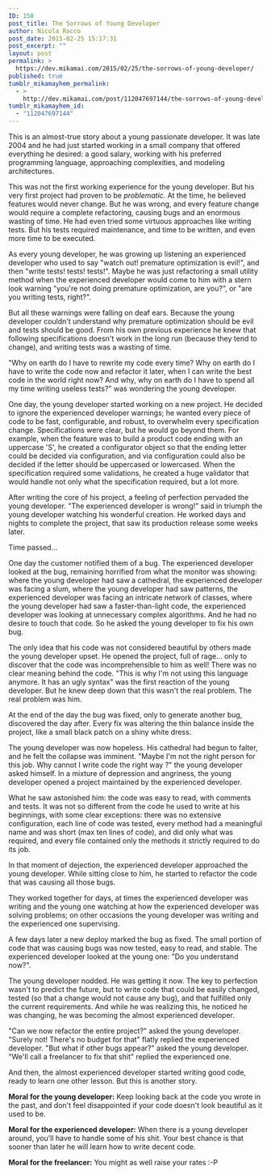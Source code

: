 ```yaml
---
ID: 150
post_title: The Sorrows of Young Developer
author: Nicola Racco
post_date: 2015-02-25 15:17:31
post_excerpt: ""
layout: post
permalink: >
  https://dev.mikamai.com/2015/02/25/the-sorrows-of-young-developer/
published: true
tumblr_mikamayhem_permalink:
  - >
    http://dev.mikamai.com/post/112047697144/the-sorrows-of-young-developer
tumblr_mikamayhem_id:
  - "112047697144"
---
```

This is an almost-true story about a young passionate developer. It was late 2004 and he had just started working in a small company that offered everything he desired: a good salary, working with his preferred programming language, approaching complexities, and modeling architectures.
<!--more-->

This was not the first working experience for the young developer. But his very first project had proven to be _problematic_. At the time, he believed features would never change. But he was wrong, and every feature change would require a complete refactoring, causing bugs and an enormous wasting of time. He had even tried some virtuous approaches like writing tests. But his tests required maintenance, and time to be written, and even more time to be executed.

As every young developer, he was growing up listening an experienced developer who used to say "watch out! premature optimization is evil!", and then "write tests! tests! tests!". Maybe he was just refactoring a small utility method when the experienced developer would come to him with a stern look warning "you're not doing premature optimization, are you?", or "are you writing tests, right?".

But all these warnings were falling on deaf ears. Because the young developer couldn't understand why premature optimization should be evil and tests should be good. From his own previous experience he knew that following specifications doesn't work in the long run (because they tend to change), and writing tests was a wasting of time.

"Why on earth do I have to rewrite my code every time? Why on earth do I have to write the code now and refactor it later, when I can write the best code in the world right now? And why, why on earth do I have to spend all my time writing useless tests?" was wondering the young developer.

One day, the young developer started working on a new project. He decided to ignore the experienced developer warnings; he wanted every piece of code to be fast, configurable, and robust, to overwhelm every specification change. Specifications were clear, but he would go beyond them. For example, when the feature was to build a product code ending with an uppercase 'S', he created a configurator object so that the ending letter could be decided via configuration, and via configuration could also be decided if the letter should be uppercased or lowercased. When the specification required some validations, he created a huge validator that would handle not only what the specification required, but a lot more.

After writing the core of his project, a feeling of perfection pervaded the young developer. "The experienced developer is wrong!" said in triumph the young developer watching his wonderful creation. He worked days and nights to complete the project, that saw its production release some weeks later.

Time passed...

One day the customer notified them of a bug. The experienced developer looked at the bug, remaining horrified from what the monitor was showing: where the young developer had saw a cathedral, the experienced developer was facing a slum, where the young developer had saw patterns, the experienced developer was facing an intricate network of classes, where the young developer had saw a faster-than-light code, the experienced developer was looking at unnecessary complex algorithms. And he had no desire to touch that code. So he asked the young developer to fix his own bug.

The only idea that his code was not considered beautiful by others made the young developer upset. He opened the project, full of rage… only to discover that the code was incomprehensible to him as well! There was no clear meaning behind the code. "This is why I'm not using this language anymore. It has an ugly syntax" was the first reaction of the young developer. But he knew deep down that this wasn't the real problem. The real problem was him.

At the end of the day the bug was fixed, only to generate another bug, discovered the day after. Every fix was altering the thin balance inside the project, like a small black patch on a shiny white dress.

The young developer was now hopeless. His cathedral had begun to falter, and he felt the collapse was imminent. "Maybe I'm not the right person for this job. Why cannot I write code the right way ?" the young developer asked himself. In a mixture of depression and angriness, the young developer opened a project maintained by the experienced developer.

What he saw astonished him: the code was easy to read, with comments and tests. It was not so different from the code he used to write at his beginnings, with some clear exceptions: there was no extensive configuration, each line of code was tested, every method had a meaningful name and was short (max ten lines of code), and did only what was required, and every file contained only the methods it strictly required to do its job.

In that moment of dejection, the experienced developer approached the young developer. While sitting close to him, he started to refactor the code that was causing all those bugs.

They worked together for days, at times the experienced developer was writing and the young one watching at how the experienced developer was solving problems; on other occasions the young developer was writing and the experienced one supervising.

A few days later a new deploy marked the bug as fixed. The small portion of code that was causing bugs was now tested, easy to read, and stable. The experienced developer looked at the young one: "Do you understand now?".

The young developer nodded. He was getting it now. The key to perfection wasn't to predict the future, but to write code that could be easily changed, tested (so that a change would not cause any bug), and that fulfilled only the current requirements. And while he was realizing this, he noticed he was changing, he was becoming the almost experienced developer.

"Can we now refactor the entire project?" asked the young developer.
"Surely not! There's no budget for that" flatly replied the experienced developer.
"But what if other bugs appear?" asked the young developer.
"We'll call a freelancer to fix that shit" replied the experienced one.

And then, the almost experienced developer started writing good code, ready to learn one other lesson. But this is another story.

**Moral for the young developer:** Keep looking back at the code you wrote in the past, and don't feel disappointed if your code doesn't look beautiful as it used to be.

**Moral for the experienced developer:** When there is a young developer around, you'll have to handle some of his shit. Your best chance is that sooner than later he will learn how to write decent code.

**Moral for the freelancer:** You might as well raise your rates :-P